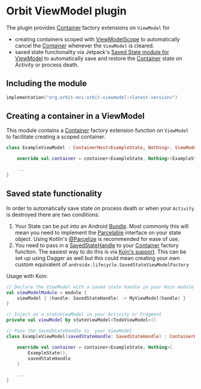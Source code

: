 # Orbit ViewModel plugin

The plugin provides [Container](../orbit-core/src/main/kotlin/org/orbitmvi/orbit/Container.kt)
  factory extensions on `ViewModel` for

- creating containers scoped with
  [ViewModelScope](https://developer.android.com/topic/libraries/architecture/coroutines)
  to automatically cancel the
  [Container](../orbit-core/src/main/kotlin/org/orbitmvi/orbit/Container.kt)
  whenever the `ViewModel` is cleared.
- saved state functionality via Jetpack's
  [Saved State module for ViewModel](https://developer.android.com/topic/libraries/architecture/viewmodel-savedstate)
  to automatically save and restore the
  [Container](../orbit-core/src/main/kotlin/org/orbitmvi/orbit/Container.kt)
  state on Activity or process death.

## Including the module

```kotlin
implementation("org.orbit-mvi:orbit-viewmodel:<latest-version>")
```

## Creating a container in a ViewModel

This module contains a
[Container](../orbit-core/src/main/kotlin/org/orbitmvi/orbit/Container.kt)
factory extension function on `ViewModel` to facilitate creating a scoped
container.

``` kotlin
class ExampleViewModel : ContainerHost<ExampleState, Nothing>, ViewModel() {

    override val container = container<ExampleState, Nothing>(ExampleState())

    ...
}
```

## Saved state functionality

In order to automatically save state on process death or when your `Activity` is
destroyed there are two conditions:

1. Your State can be put into an Android
   [Bundle](https://developer.android.com/reference/android/os/Bundle). Most
   commonly this will mean you need to implement the
   [Parcelable](https://developer.android.com/reference/android/os/Parcelable)
   interface on your state object. Using Kotlin's
   [@Parcelize](https://kotlinlang.org/docs/reference/compiler-plugins.html#parcelable-implementations-generator)
   is recommended for ease of use.
1. You need to pass in a
   [SavedStateHandle](https://developer.android.com/reference/androidx/lifecycle/SavedStateHandle)
   to your
   [Container](../orbit-core/src/main/kotlin/org/orbitmvi/orbit/Container.kt)
   factory function. The easiest way to do this is via
   [Koin's support](https://doc.insert-koin.io/#/koin-android/viewmodel?id=viewmodel-and-state-bundle).
   This can be set up using Dagger as well but this could mean creating your own
   custom equivalent of `androidx.lifecycle.SavedStateViewModelFactory`

Usage with Koin:

``` kotlin
// Declare the ViewModel with a saved state handle in your Koin module
val viewModelModule = module {
    viewModel { (handle: SavedStateHandle) -> MyViewModel(handle) }
}

// Inject as a stateViewModel in your Activity or Fragment
private val viewModel by stateViewModel<TodoViewModel>()

// Pass the SavedStateHandle to  your ViewModel
class ExampleViewModel(savedStateHandle: SavedStateHandle) : ContainerHost<ExampleState, Nothing>, ViewModel() {

    override val container = container<ExampleState, Nothing>(
        ExampleState(),
        savedStateHandle
    )

    ...
}
```
